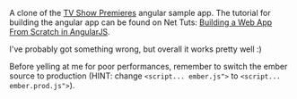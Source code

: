 

A clone of the [TV Show Premieres](www.revillwebdesign.com/demos/nettuts/angularjs/) angular sample app.
The tutorial for building the angular app can be found on Net Tuts: [Building a Web App From Scratch in AngularJS](http://net.tutsplus.com/tutorials/javascript-ajax/building-a-web-app-from-scratch-in-angularjs/).

I've probably got something wrong, but overall it works pretty well :)

Before yelling at me for poor performances, remember to switch the ember source to production (HINT: change `<script... ember.js">` to `<script... ember.prod.js">`).